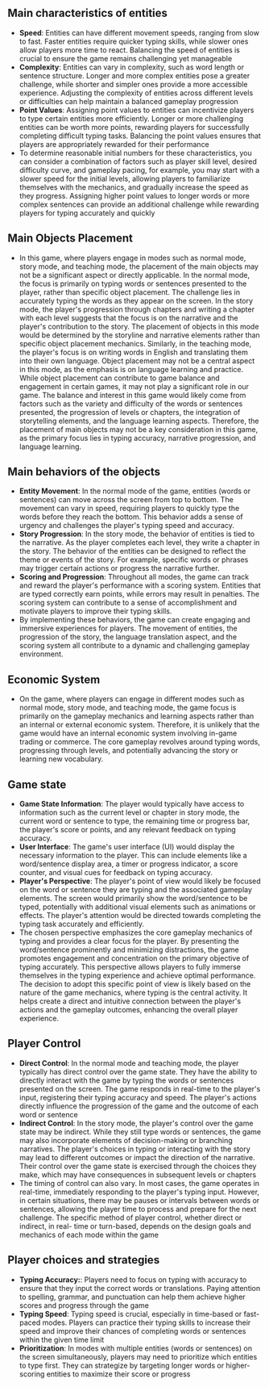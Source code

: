 
## Main characteristics of entities
   * **Speed**: Entities can have different movement speeds, ranging from slow to fast. Faster entities require quicker typing skills, while slower ones allow players more time to react. Balancing                 the speed of entities is crucial to ensure the game remains challenging yet manageable
   * **Complexity**: Entities can vary in complexity, such as word length or sentence structure. Longer and more complex entities pose a greater challenge, while shorter and simpler ones provide a                      more accessible experience. Adjusting the complexity of entities across different levels or difficulties can help maintain a balanced gameplay progression
   * **Point Values**: Assigning point values to entities can incentivize players to type certain entities more efficiently. Longer or more challenging entities can be worth more points, rewarding                        players for successfully completing difficult typing tasks. Balancing the point values ensures that players are appropriately rewarded for their performance
   * To determine reasonable initial numbers for these characteristics, you can consider a combination of factors such as player skill level, desired difficulty curve, and gameplay pacing, for          example, you may start with a slower speed for the initial levels, allowing players to familiarize themselves with the mechanics, and gradually increase the speed as they progress. Assigning        higher point values to longer words or more complex sentences can provide an additional challenge while rewarding players for typing accurately and quickly
  
## Main Objects Placement
   * In this game, where players engage in modes such as normal mode, story mode, and teaching mode, the placement of the main objects may not be a significant aspect or directly applicable.
     In the normal mode, the focus is primarily on typing words or sentences presented to the player, rather than specific object placement. The challenge lies in accurately typing the words as          they appear on the screen.
     In the story mode, the player's progression through chapters and writing a chapter with each level suggests that the focus is on the narrative and the player's contribution to the story. The        placement of objects in this mode would be determined by the storyline and narrative elements rather than specific object placement mechanics.
     Similarly, in the teaching mode, the player's focus is on writing words in English and translating them into their own language. Object placement may not be a central aspect in this mode, as        the emphasis is on language learning and practice.
     While object placement can contribute to game balance and engagement in certain games, it may not play a significant role in our game. The balance and interest in this game would likely come        from factors such as the variety and difficulty of the words or sentences presented, the progression of levels or chapters, the integration of storytelling elements, and the language learning      aspects.
     Therefore, the placement of main objects may not be a key consideration in this game, as the primary focus lies in typing accuracy, narrative progression, and language learning.

## Main behaviors of the objects
    
  *  **Entity Movement**: In the normal mode of the game, entities (words or sentences) can move across the screen from top to bottom. The movement can vary in speed, requiring players to quickly                             type the words before they reach the bottom. This behavior adds a sense of urgency and challenges the player's typing speed and accuracy.   
  *  **Story Progression**: In the story mode, the behavior of entities is tied to the narrative. As the player completes each level, they write a chapter in the story. The behavior of the entities                             can be designed to reflect the theme or events of the story. For example, specific words or phrases may trigger certain actions or progress the narrative further.  
  *  **Scoring and Progression**: Throughout all modes, the game can track and reward the player's performance with a scoring system. Entities that are typed correctly earn points, while errors may                                   result in penalties. The scoring system can contribute to a sense of accomplishment and motivate players to improve their typing skills.
  * By implementing these behaviors, the game can create engaging and immersive experiences for players. The movement of entities, the progression of the story, the language translation aspect, and    the scoring system all contribute to a dynamic and challenging gameplay environment. 

## Economic System
 * On the game, where players can engage in different modes such as normal mode, story mode, and teaching mode, the game focus is primarily on the gameplay mechanics and learning aspects rather      than an internal or external economic system.
   Therefore, it is unlikely that the game would have an internal economic system involving in-game trading or commerce. The core gameplay revolves around typing words, progressing through          levels, and potentially advancing the story or learning new vocabulary.

## Game state
   * **Game State Information**: The player would typically have access to information such as the current level or chapter in story mode, the current word or sentence to type, the remaining time                                  or progress bar, the player's score or points, and any relevant feedback on typing accuracy.
   * **User Interface**: The game's user interface (UI) would display the necessary information to the player. This can include elements like a word/sentence display area, a timer or progress                              indicator, a score counter, and visual cues for feedback on typing accuracy.
   * **Player's Perspective**: The player's point of view would likely be focused on the word or sentence they are typing and the associated gameplay elements. The screen would primarily show the                                word/sentence to be typed, potentially with additional visual elements such as animations or effects. The player's attention would be directed towards completing                                  the typing task accurately and efficiently.
   * The chosen perspective emphasizes the core gameplay mechanics of typing and provides a clear focus for the player. By presenting the word/sentence prominently and minimizing distractions,        the game promotes engagement and concentration on the primary objective of typing accurately. This perspective allows players to fully immerse themselves in the typing experience and achieve      optimal performance.
     The decision to adopt this specific point of view is likely based on the nature of the game mechanics, where typing is the central activity. It helps create a direct and intuitive connection      between the player's actions and the gameplay outcomes, enhancing the overall player experience.
     
     
 ## Player Control
   * **Direct Control**: In the normal mode and teaching mode, the player typically has direct control over the game state. They have the ability to directly interact with the game by typing the                          words or sentences presented on the screen. The game responds in real-time to the player's input, registering their typing accuracy and speed. The player's actions                                directly influence the progression of the game and the outcome of each word or sentence  
   * **Indirect Control**: In the story mode, the player's control over the game state may be indirect. While they still type words or sentences, the game may also incorporate elements of                                    decision-making or branching narratives. The player's choices in typing or interacting with the story may lead to different outcomes or impact the direction of the                                narrative. Their control over the game state is exercised through the choices they make, which may have consequences in subsequent levels or chapters
   * The timing of control can also vary. In most cases, the game operates in real-time, immediately responding to the player's typing input. However, in certain situations, there may be pauses        or intervals between words or sentences, allowing the player time to process and prepare for the next challenge. The specific method of player control, whether direct or indirect, in real-        time or turn-based, depends on the design goals and mechanics of each mode within the game
 
 ## Player choices and strategies
   * **Typing Accuracy:**: Players need to focus on typing with accuracy to ensure that they input the correct words or translations. Paying attention to spelling, grammar, and punctuation can                              help them achieve higher scores and progress through the game
   * **Typing Speed**: Typing speed is crucial, especially in time-based or fast-paced modes. Players can practice their typing skills to increase their speed and improve their chances of                                completing words or sentences within the given time limit
   * **Prioritization**: In modes with multiple entities (words or sentences) on the screen simultaneously, players may need to prioritize which entities to type first. They can strategize by                              targeting longer words or higher-scoring entities to maximize their score or progress
     

     
    
     
     






























